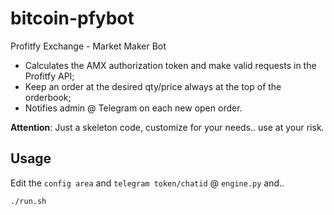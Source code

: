 # bitcoin-pfybot
Profitfy Exchange - Market Maker Bot

- Calculates the AMX authorization token and make valid requests in the Profitfy API;
- Keep an order at the desired qty/price always at the top of the orderbook;
- Notifies admin @ Telegram on each new open order.

**Attention**: Just a skeleton code, customize for your needs.. use at your risk.

## Usage
Edit the `config area` and `telegram token/chatid` @ `engine.py` and..
```
./run.sh
```
